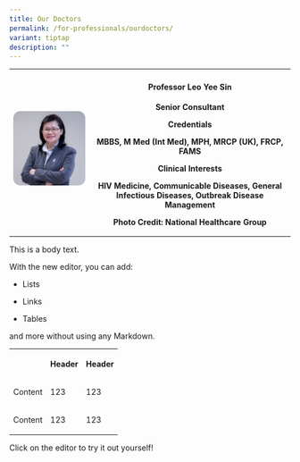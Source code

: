 ```yaml
---
title: Our Doctors
permalink: /for-professionals/ourdoctors/
variant: tiptap
description: ""
---
```

<table><tbody><tr><th rowspan="1" colspan="1"><div class="isomer-image-wrapper"><img alt="" src="/images/doctor_1.png"></div><p></p></th><th rowspan="1" colspan="1"><h4>Professor Leo Yee Sin</h4><p>Senior Consultant</p><p></p><p>Credentials </p><p>MBBS, M Med (Int Med), MPH, MRCP (UK), FRCP, FAMS</p><p>Clinical Interests</p><p>HIV Medicine, Communicable Diseases, General Infectious Diseases, Outbreak Disease Management</p><p>Photo Credit: National Healthcare Group</p></th></tr></tbody></table><p>This is a body text.</p><p>With the new editor, you can add:</p><ul data-tight="true" class="tight"><li><p>Lists</p></li><li><p>Links</p></li><li><p>Tables</p></li></ul><p>and more without using any Markdown.</p><table><tbody><tr><th rowspan="1" colspan="1"><p></p></th><th rowspan="1" colspan="1"><p>Header</p></th><th rowspan="1" colspan="1"><p>Header</p></th></tr><tr><td rowspan="1" colspan="1"><p>Content</p></td><td rowspan="1" colspan="1"><p>123</p></td><td rowspan="1" colspan="1"><p>123</p></td></tr><tr><td rowspan="1" colspan="1"><p>Content</p></td><td rowspan="1" colspan="1"><p>123</p></td><td rowspan="1" colspan="1"><p>123</p></td></tr></tbody></table><p>Click on the editor to try it out yourself!</p>
